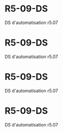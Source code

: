 # R5-09-DS
DS d'automatisation r5.07
# R5-09-DS
DS d'automatisation r5.07
# R5-09-DS
DS d'automatisation r5.07
# R5-09-DS
DS d'automatisation r5.07

